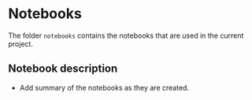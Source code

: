 # Notebooks

The folder `notebooks` contains the notebooks that are used in the current project.

## Notebook description

- Add summary of the notebooks as they are created.
